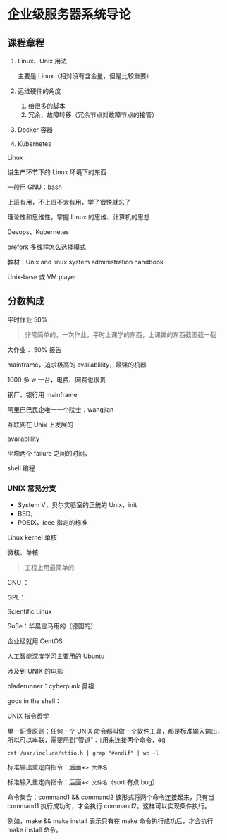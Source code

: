 # 企业级服务器系统导论

## 课程章程

1. Linux、Unix 用法

   主要是 Linux（相对没有含金量，但是比较重要）

2. 运维硬件的角度

   1. 给很多的脚本
   2. 冗余、故障转移（冗余节点对故障节点的接管）

3. Docker 容器

4. Kubernetes

Linux

讲生产环节下的 Linux 环境下的东西

一般用 GNU：bash

上班有用，不上班不太有用，学了很快就忘了

理论性和思维性，掌握 Linux 的思维、计算机的思想

Devops、Kubernetes

prefork 多线程怎么选择模式

教材：Unix and linux system administration handbook

Unix-base 或 VM player

## 分数构成

平时作业 50%

> 非常简单的，一次作业，平时上课学的东西，上课做的东西截图截一截

大作业： 50% 报告

mainframe，追求极高的 availablility，最强的机器

1000 多 w 一台，电费、网费也很贵

钢厂、银行用 mainframe

阿里巴巴民企唯一一个院士：wangjian

互联网在 Unix 上发展的

availablility

平均两个 failure 之间的时间，

shell 编程

### UNIX 常见分支

- System V，贝尔实验室的正统的 Unix，init
- BSD，
- POSIX，ieee 指定的标准

Linux kernel 单核

微核、单核

> 工程上用最简单的

GNU ：

GPL：

Scientific Linux

SuSe：华晨宝马用的（德国的）

企业级就用 CentOS

人工智能深度学习主要用的 Ubuntu

涉及到 UNIX 的电影

bladerunner：cyberpunk 鼻祖

gods in the shell：

UNIX 指令哲学

单一职责原则：任何一个 UNIX 命令都叫做一个软件工具，都是标准输入输出，所以可以串联，需要用到“管道”：`|`用来连接两个命令，eg

```shell
cat /usr/include/stdio.h | grep "#endif" | wc -l
```

标准输出重定向指令：后面+`> 文件名`

标准输入重定向指令：后面+`< 文件名`（sort 有点 bug）

命令集合：command1 && command2
该形式将两个命令连接起来，只有当 command1 执行成功时，才会执行 command2。这样可以实现条件执行。

例如，make && make install 表示只有在 make 命令执行成功后，才会执行 make install 命令。
